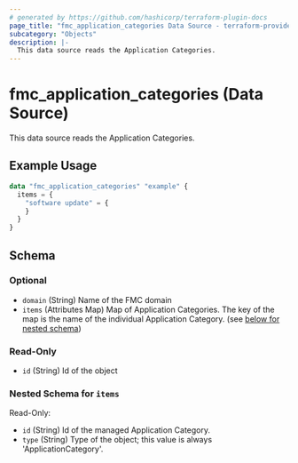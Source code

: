 ```yaml
---
# generated by https://github.com/hashicorp/terraform-plugin-docs
page_title: "fmc_application_categories Data Source - terraform-provider-fmc"
subcategory: "Objects"
description: |-
  This data source reads the Application Categories.
---
```


# fmc_application_categories (Data Source)

This data source reads the Application Categories.

## Example Usage

```terraform
data "fmc_application_categories" "example" {
  items = {
    "software update" = {
    }
  }
}
```

<!-- schema generated by tfplugindocs -->
## Schema

### Optional

- `domain` (String) Name of the FMC domain
- `items` (Attributes Map) Map of Application Categories. The key of the map is the name of the individual Application Category. (see [below for nested schema](#nestedatt--items))

### Read-Only

- `id` (String) Id of the object

<a id="nestedatt--items"></a>
### Nested Schema for `items`

Read-Only:

- `id` (String) Id of the managed Application Category.
- `type` (String) Type of the object; this value is always 'ApplicationCategory'.
